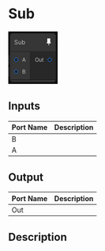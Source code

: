 # Sub
![Mixture.VectorSubNode](../../images/Mixture.VectorSubNode.png)
## Inputs
Port Name | Description
--- | ---
B | 
A | 

## Output
Port Name | Description
--- | ---
Out | 

## Description

